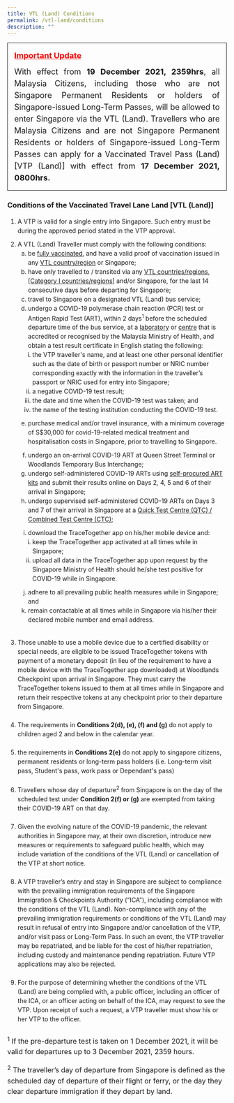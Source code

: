 ```yaml
---
title: VTL (Land) Conditions
permalink: /vtl-land/conditions
description: ""
---
```

<div style="padding-left: 5px; padding-bottom: 20px; padding:15px; font-size:16px; line-height:1.0; border-style: solid; border-width: 1px; margin-bottom:20px; text-align:justify;">
	<p style="font-size:18px; margin-top:0px; margin-bottom:0px; line-height:1.5;"><span style="color:red;"><b><u>Important Update</u></b></span></p>
	<p style="font-size:18px; margin-top:10px; margin-bottom:0px; line-height:1.5;"> With effect from <b>19 December 2021, 2359hrs</b>, all Malaysia Citizens, including those who are not Singapore Permanent Residents or holders of Singapore-issued Long-Term Passes, will be allowed to enter Singapore via the VTL (Land). Travellers who are Malaysia Citizens and are not Singapore Permanent Residents or holders of Singapore-issued Long-Term Passes can apply for a Vaccinated Travel Pass (Land) [VTP (Land)] with effect from <b>17 December 2021, 0800hrs.</b></p>
</div>

### Conditions of the Vaccinated Travel Lane Land [VTL (Land)]


<ol style="line-height:1.5; padding-bottom:10px;">
<li style="margin-bottom:10px;">A VTP is valid for a single entry into Singapore. Such entry must be during the approved period stated in the VTP approval.</li>
<li style="line-height:1.5;">A VTL (Land) Traveller must comply with the following conditions:
<ol style="list-style-type:lower-latin; line-height:1.5; padding-bottom:10px;">
	<li>be <a href="/health/vtsg">fully vaccinated</a>, and have a valid proof of vaccination issued in any <a href="/vtl/requirements-and-process#countries">VTL country/region</a> or Singapore;</li>
	<li>have only travelled to / transited via any <a href="/vtl/requirements-and-process#countries">VTL countries/regions</a>, [<a href="/shn-and-swab-summary">Category I countries/regions</a>] and/or Singapore, for the last 14 consecutive days before departing for Singapore;</li>
<li>travel to Singapore on a designated VTL (Land) bus service;</li>
<li>undergo a COVID-19 polymerase chain reaction (PCR) test or Antigen Rapid Test (ART), within 2 days<sup>1</sup> before the scheduled departure time of the bus service, at a <a href="https://covid-19.moh.gov.my/garis-panduan/garis-panduan-kkm/Annex_4a_SENARAI_MAKMAL_YANG_MENJALANKAN_UJIAN_RT-PCR_BAGI_COVID-19_21092021.pdf" target="_blank">laboratory</a> or <a href="https://medicalprac.moh.gov.my/v2/modules/mastop_publish/?tac=Saringan%20Covid-19" target="_blank">centre</a> that is accredited or recognised by the Malaysia Ministry of Health, and obtain a test result certificate in English stating the following:
<ol style="list-style-type:lower-roman; line-height:1.5; padding-left:10px; padding:bottom:10px;">
<li>the VTP traveller's name, and at least one other personal identifier such as the date of birth or passport number or NRIC number corresponding exactly with the information in the traveller’s passport or NRIC used for entry into Singapore;</li>
		<li>a negative COVID-19 test result;</li>
		<li>the date and time when the COVID-19 test was taken; and</li>
		<li>the name of the testing institution conducting the COVID-19 test.</li>
	</ol>
	</li>
	<li style="padding-top:10px;">purchase medical and/or travel insurance, with a minimum coverage of S$30,000 for covid-19-related medical treatment and hospitalisation costs in Singapore, prior to travelling to Singapore.</li>
	<li style="padding-top:10px;">undergo an on-arrival COVID-19 ART at Queen Street Terminal or Woodlands Temporary Bus Interchange;</li>
	<li>undergo self-administered COVID-19 ARTs using <a href="https://www.hsa.gov.sg/consumer-safety/articles/covid19_selftests" target="_blank">self-procured ART kits</a> and submit their results online on Days 2, 4, 5 and 6 of their arrival in Singapore;</li>
	<li>undergo supervised self-administered COVID-19 ARTs on Days 3 and 7 of their arrival in Singapore at a <a href="https://go.gov.sg/QTC-ART-testing" target="_blank">Quick Test Centre (QTC) / Combined Test Centre (CTC)</a>;</li>
<li style="padding-top:10px;">download the TraceTogether app on his/her mobile device and:
<ol style="list-style-type:lower-roman; line-height:1.5;padding-left:10px;">	
	<li>keep the TraceTogether app activated at all times while in Singapore;</li>
<li>upload all data in the TraceTogether app upon request by the Singapore Ministry of Health should he/she test positive for COVID-19 while in Singapore.</li>
	</ol>
	</li>
	<li style="padding-top:10px;">adhere to all prevailing public health measures while in Singapore; and</li>
<li>remain contactable at all times while in Singapore via his/her their declared mobile number and email address.</li>
</ol>
	</li>
<br>
<li>Those unable to use a mobile device due to a certified disability or special needs, are eligible to be issued TraceTogether tokens with payment of a monetary deposit (in lieu of the requirement to have a mobile device with the TraceTogether app downloaded) at Woodlands Checkpoint upon arrival in Singapore. They must carry the TraceTogether tokens issued to them at all times while in Singapore and return their respective tokens at any checkpoint prior to their departure from Singapore.</li>
<br>
	<li>The requirements in <b>Conditions 2(d), (e), (f) and (g)</b> do not apply to children aged 2 and below in the calendar year.</li>
<br>
	<li>the requirements in <b>Conditions 2(e)</b> do not apply to singapore citizens, permanent residents or long-term pass holders (i.e. Long-term visit pass, Student's pass, work pass or Dependant's pass)</li>
<br>
<li>Travellers whose day of departure<sup>2</sup> from Singapore is on the day of the scheduled test under <b>Condition 2(f) or (g)</b> are exempted from taking their COVID-19 ART on that day.</li>
<br>
<li>Given the evolving nature of the COVID-19 pandemic, the relevant authorities in Singapore may, at their own discretion, introduce new measures or requirements to safeguard public health, which may include variation of the conditions of the VTL (Land) or cancellation of the VTP at short notice.</li>
<br>
<li>A VTP traveller’s entry and stay in Singapore are subject to compliance with the prevailing immigration requirements of the Singapore Immigration & Checkpoints Authority (“ICA”), including compliance with the conditions of the VTL (Land). Non-compliance with any of the prevailing immigration requirements or conditions of the VTL (Land) may result in refusal of entry into Singapore and/or cancellation of the VTP, and/or visit pass or Long-Term Pass. In such an event, the VTP traveller may be repatriated, and be liable for the cost of his/her repatriation, including custody and maintenance pending repatriation. Future VTP applications may also be rejected.</li>
<br>
<li>For the purpose of determining whether the conditions of the VTL (Land) are being complied with, a public officer, including an officer of the ICA, or an officer acting on behalf of the ICA, may request to see the VTP. Upon receipt of such a request, a VTP traveller must show his or her VTP to the officer.</li>
</ol>
	

<p style="font-size:16px; line-height:1.5;"><sup>1</sup> If the pre-departure test is taken on 1 December 2021, it will be valid for departures up to 3 December 2021, 2359 hours.</p>
<p style="font-size:16px; line-height:1.5;"><sup>2</sup> The traveller’s day of departure from Singapore is defined as the scheduled day of departure of their flight or ferry, or the day they clear departure immigration if they depart by land.</p>
